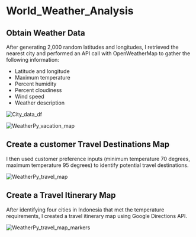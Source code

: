 # World_Weather_Analysis

## Obtain Weather Data
After generating 2,000 random latitudes and longitudes, I retrieved the nearest city and performed an API call with OpenWeatherMap to gather the following information:
- Latitude and longitude
- Maximum temperature
- Percent humidity
- Percent cloudiness
- Wind speed
- Weather description

![City_data_df](https://user-images.githubusercontent.com/60076980/152699849-266cd40e-6a32-49a6-af5c-8796c50bc8ec.png)


![WeatherPy_vacation_map](https://user-images.githubusercontent.com/60076980/152699483-105d1526-a3c3-4a31-b8da-2e9b0ac46580.png)

## Create a customer Travel Destinations Map
I then used customer preference inputs (minimum temperature 70 degrees, maximum temperature 95 degrees) to identify potential travel destinations.

![WeatherPy_travel_map](https://user-images.githubusercontent.com/60076980/152699491-9e9c389a-41f9-420e-894a-1615d1cfe630.png)

## Create a Travel Itinerary Map
After identifying four cities in Indonesia that met the temperature requirements, I created a travel itinerary map using Google Directions API.

![WeatherPy_travel_map_markers](https://user-images.githubusercontent.com/60076980/152699495-31f0fda2-537b-47a0-94e1-063135ba55bc.png)
